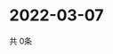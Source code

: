 # 2022-03-07
  共 0条

  <!-- BEGIN -->
  <!-- 最后更新时间Mon Mar 07 2022 14:05:34 GMT+0000 (Coordinated Universal Time) -->
  
  <!-- END -->
  
  